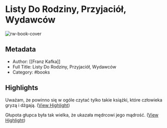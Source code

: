 # Listy Do Rodziny, Przyjaciół, Wydawców

![rw-book-cover](https://readwise-assets.s3.amazonaws.com/media/reader/parsed_document_assets/130917833/Pn_0QfDxieCfzTrJlf6PwyUYSaIDiPb9yIlVw1xG-IM-cove_aSjnU5t.jpg)

## Metadata
- Author: [[Franz Kafka]]
- Full Title: Listy Do Rodziny, Przyjaciół, Wydawców
- Category: #books

## Highlights

Uważam, że powinno się w ogóle czytać tylko takie książki, które człowieka gryzą i dźgają. ([View Highlight](https://read.readwise.io/read/01hmcsqzfn3ev56epb84vh1wp7))


Głupota głupca była tak wielka, że ukazała mędrcowi jego mądrość. ([View Highlight](https://read.readwise.io/read/01hmcsqp4y9g0z3x4atha084ge))

